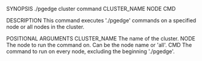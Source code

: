 
SYNOPSIS
    ./pgedge cluster command CLUSTER_NAME NODE CMD

DESCRIPTION
    This command executes './pgedge' commands on a specified node or all nodes in the cluster.

POSITIONAL ARGUMENTS
    CLUSTER_NAME
        The name of the cluster.
    NODE
        The node to run the command on. Can be the node name or 'all'.
    CMD
        The command to run on every node, excluding the beginning './pgedge'.
